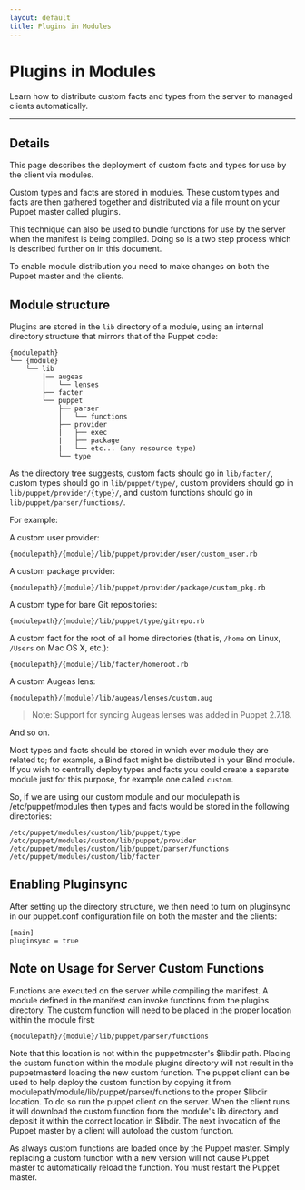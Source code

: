 ```yaml
---
layout: default
title: Plugins in Modules
---
```


Plugins in Modules
==================

Learn how to distribute custom facts and types from the server
to managed clients automatically.

* * *

Details
-------

This page describes the deployment of custom facts and types for
use by the client via modules.

Custom types and facts are stored in modules. These custom types and facts are
then gathered together and distributed via a file mount on your
Puppet master called plugins.

This technique can also be used to bundle functions for use by the
server when the manifest is being compiled. Doing so is a two step
process which is described further on in this document.

To enable module distribution you need to make changes on both the
Puppet master and the clients.

## Module structure

Plugins are stored in the `lib` directory of a module, using an internal directory structure that mirrors that of the Puppet code:

    {modulepath}
    └── {module}
        └── lib
            |── augeas
            │   └── lenses
            ├── facter
            └── puppet
                ├── parser
                │   └── functions
                ├── provider
                |   ├── exec
                |   ├── package
                |   └── etc... (any resource type)
                └── type


As the directory tree suggests, custom facts should go in `lib/facter/`, custom types should go in `lib/puppet/type/`, custom providers should go in `lib/puppet/provider/{type}/`, and custom functions should go in `lib/puppet/parser/functions/`. 

For example:

A custom user provider:

    {modulepath}/{module}/lib/puppet/provider/user/custom_user.rb

A custom package provider: 

    {modulepath}/{module}/lib/puppet/provider/package/custom_pkg.rb

A custom type for bare Git repositories:

    {modulepath}/{module}/lib/puppet/type/gitrepo.rb

A custom fact for the root of all home directories (that is, `/home` on Linux, `/Users` on Mac OS X, etc.): 

    {modulepath}/{module}/lib/facter/homeroot.rb

A custom Augeas lens:

    {modulepath}/{module}/lib/augeas/lenses/custom.aug

> Note: Support for syncing Augeas lenses was added in Puppet 2.7.18.

And so on. 

Most types and facts should be stored in which ever module they are related to;
for example, a Bind fact might be distributed in your Bind module.  If you wish to centrally
deploy types and facts you could create a separate module just for this purpose, for example
one called `custom`.  

So, if we are using our custom module and our modulepath is
/etc/puppet/modules then types and facts would be stored in the
following directories:

    /etc/puppet/modules/custom/lib/puppet/type
    /etc/puppet/modules/custom/lib/puppet/provider
    /etc/puppet/modules/custom/lib/puppet/parser/functions
    /etc/puppet/modules/custom/lib/facter

## Enabling Pluginsync

After setting up the directory structure, we then need to turn on pluginsync in our puppet.conf configuration file on both the master and the clients:

    [main]
    pluginsync = true

## Note on Usage for Server Custom Functions

Functions are executed on the server while compiling the manifest.
A module defined in the manifest can invoke functions from the
plugins directory. The custom function will need to be placed in
the proper location within the module first:

    {modulepath}/{module}/lib/puppet/parser/functions

Note that this location is not within the puppetmaster's $libdir
path. Placing the custom function within the module plugins
directory will not result in the puppetmasterd loading the new
custom function. The puppet client can be used to help deploy the
custom function by copying it from
modulepath/module/lib/puppet/parser/functions to the
proper $libdir location. To do so run the puppet client on the
server. When the client runs it will download the custom function
from the module's lib directory and deposit it within the
correct location in $libdir. The next invocation of the Puppet master
by a client will autoload the custom function.

As always custom functions are loaded once by the Puppet master. Simply
replacing a custom function with a new version will not cause
Puppet master to automatically reload the function. You must
restart the Puppet master.
